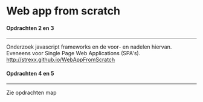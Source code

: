 # Web app from scratch

#### Opdrachten 2 en 3
-----------------------------------------
Onderzoek javascript frameworks en de voor- en nadelen hiervan.
Eveneens voor Single Page Web Applications (SPA's).
<a target="_blank" href="http://strexx.github.io/WebAppFromScratch">http://strexx.github.io/WebAppFromScratch</a>

#### Opdrachten 4 en 5
-----------------------------------------
Zie opdrachten map
